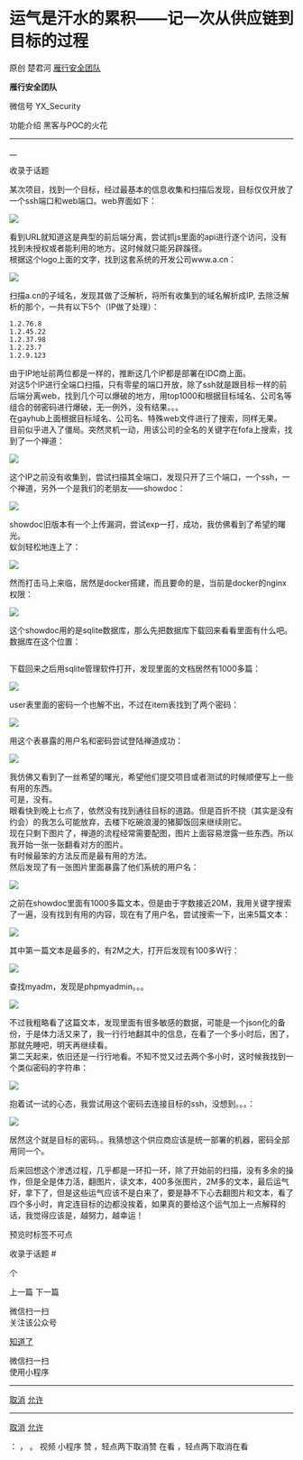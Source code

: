 #  运气是汗水的累积——记一次从供应链到目标的过程

原创 楚君河  [ 雁行安全团队 ](javascript:void\(0\);)

**雁行安全团队** ![]()

微信号 YX_Security

功能介绍 黑客与POC的火花

____

__

收录于话题

某次项目，找到一个目标，经过最基本的信息收集和扫描后发现，目标仅仅开放了一个ssh端口和web端口。web界面如下：  

![](http://hk-proxy.gitwarp.com/https://raw.githubusercontent.com/tuchuang9/tc1/refs/heads/main/public/20220404120005.png)

看到URL就知道这是典型的前后端分离，尝试抓js里面的api进行逐个访问，没有找到未授权或者能利用的地方。这时候就只能另辟蹊径。  
根据这个logo上面的文字，找到这套系统的开发公司www.a.cn：  

![](http://hk-proxy.gitwarp.com/https://raw.githubusercontent.com/tuchuang9/tc1/refs/heads/main/public/20220404120019.png)

扫描a.cn的子域名，发现其做了泛解析，将所有收集到的域名解析成IP, 去除泛解析的那个，一共有以下5个（IP做了处理）：  

    
    
    1.2.76.8  
    1.2.45.22  
    1.2.37.98  
    1.2.23.7  
    1.2.9.123  
    

由于IP地址前两位都是一样的，推断这几个IP都是部署在IDC商上面。  
对这5个IP进行全端口扫描，只有零星的端口开放，除了ssh就是跟目标一样的前后端分离web，找到几个可以爆破的地方，用top1000和根据目标域名、公司名等组合的弱密码进行爆破，无一例外，没有结果。。。  
在gayhub上面根据目标域名、公司名、特殊web文件进行了搜索，同样无果。  
目前似乎进入了僵局。突然灵机一动，用该公司的全名的关键字在fofa上搜索，找到了一个禅道：  

![](http://hk-proxy.gitwarp.com/https://raw.githubusercontent.com/tuchuang9/tc1/refs/heads/main/public/20220404120020.png)

这个IP之前没有收集到，尝试扫描其全端口，发现只开了三个端口，一个ssh，一个禅道，另外一个是我们的老朋友——showdoc：  

![](http://hk-proxy.gitwarp.com/https://raw.githubusercontent.com/tuchuang9/tc1/refs/heads/main/public/20220404120021.png)

showdoc旧版本有一个上传漏洞，尝试exp一打，成功，我仿佛看到了希望的曙光。  
蚁剑轻松地连上了：  

![](http://hk-proxy.gitwarp.com/https://raw.githubusercontent.com/tuchuang9/tc1/refs/heads/main/public/20220404120022.png)

然而打击马上来临，居然是docker搭建，而且要命的是，当前是docker的nginx权限：  

![](http://hk-proxy.gitwarp.com/https://raw.githubusercontent.com/tuchuang9/tc1/refs/heads/main/public/20220404120023.png)

这个showdoc用的是sqlite数据库，那么先把数据库下载回来看看里面有什么吧。  
数据库在这个位置：  

![]()

下载回来之后用sqlite管理软件打开，发现里面的文档居然有1000多篇：  

![](http://hk-proxy.gitwarp.com/https://raw.githubusercontent.com/tuchuang9/tc1/refs/heads/main/public/20220404120024.png)

user表里面的密码一个也解不出，不过在item表找到了两个密码：  

![](http://hk-proxy.gitwarp.com/https://raw.githubusercontent.com/tuchuang9/tc1/refs/heads/main/public/20220404120025.png)

用这个表暴露的用户名和密码尝试登陆禅道成功：  

![](http://hk-proxy.gitwarp.com/https://raw.githubusercontent.com/tuchuang9/tc1/refs/heads/main/public/20220404120026.png)

我仿佛又看到了一丝希望的曙光，希望他们提交项目或者测试的时候顺便写上一些有用的东西。  
可是，没有。  
眼看快到晚上七点了，依然没有找到通往目标的道路。但是百折不挠（其实是没有约会）的我怎么可能放弃，去楼下吃碗浪漫的猪脚饭回来继续刚它。  
现在只剩下图片了，禅道的流程经常需要配图，图片上面容易泄露一些东西。所以我开始一张一张翻看对方的图片。  
有时候最笨的方法反而是最有用的方法。  
然后发现了有一张图片里面暴露了他们系统的用户名：  

![](http://hk-proxy.gitwarp.com/https://raw.githubusercontent.com/tuchuang9/tc1/refs/heads/main/public/20220404120027.png)

之前在showdoc里面有1000多篇文本，但是由于字数接近20M，我用关键字搜索了一遍，没有找到有用的内容，现在有了用户名，尝试搜索一下，出来5篇文本：  

![](http://hk-proxy.gitwarp.com/https://raw.githubusercontent.com/tuchuang9/tc1/refs/heads/main/public/20220404120028.png)

其中第一篇文本是最多的，有2M之大，打开后发现有100多W行：  

![](http://hk-proxy.gitwarp.com/https://raw.githubusercontent.com/tuchuang9/tc1/refs/heads/main/public/20220404120029.png)

查找myadm，发现是phpmyadmin。。。  

![](http://hk-proxy.gitwarp.com/https://raw.githubusercontent.com/tuchuang9/tc1/refs/heads/main/public/20220404120030.png)

不过我粗略看了这篇文本，发现里面有很多敏感的数据，可能是一个json化的备份，于是体力活又来了，我一行行地翻其中的信息，在看了一个多小时后，困了，那就先睡吧，明天再继续看。  
第二天起来，依旧还是一行行地看。不知不觉又过去两个多小时，这时候我找到一个类似密码的字符串：  

![](http://hk-proxy.gitwarp.com/https://raw.githubusercontent.com/tuchuang9/tc1/refs/heads/main/public/20220404120031.png)

抱着试一试的心态，我尝试用这个密码去连接目标的ssh，没想到。。。：  

![](http://hk-proxy.gitwarp.com/https://raw.githubusercontent.com/tuchuang9/tc1/refs/heads/main/public/20220404120032.png)

居然这个就是目标的密码。。我猜想这个供应商应该是统一部署的机器，密码全部用同一个。

  
后来回想这个渗透过程，几乎都是一环扣一环，除了开始前的扫描，没有多余的操作，但是全是体力活，翻图片，读文本，400多张图片，2M多的文本，最后运气好，拿下了，但是这些运气应该不是白来了，要是静不下心去翻图片和文本，看了四个多小时，肯定连目标的边都没挨着，如果真的要给这个运气加上一点解释的话，我觉得应该是，越努力，越幸运！  
  

  

预览时标签不可点

收录于话题 #

 个

上一篇 下一篇

微信扫一扫  
关注该公众号

[知道了](javascript:;)

微信扫一扫  
使用小程序

****

[取消](javascript:void\(0\);) [允许](javascript:void\(0\);)

****

[取消](javascript:void\(0\);) [允许](javascript:void\(0\);)

： ， 。   视频 小程序 赞 ，轻点两下取消赞 在看 ，轻点两下取消在看


